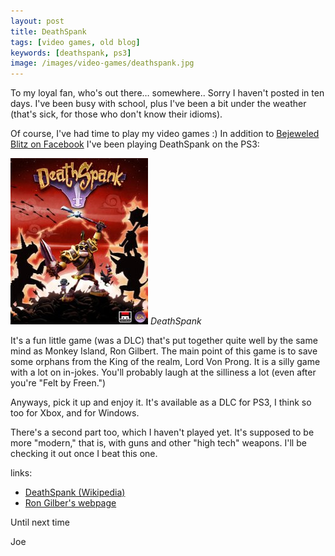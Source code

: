 ```yaml
---
layout: post
title: DeathSpank
tags: [video games, old blog]
keywords: [deathspank, ps3]
image: /images/video-games/deathspank.jpg
---
```


To my loyal fan, who's out there… somewhere.. Sorry I haven't posted in ten days. I've been busy with school, plus I've been a bit under the weather (that's sick, for those who don't know their idioms).

Of course, I've had time to play my video games :) In addition to [Bejeweled Blitz on Facebook](https://hendrixjoseph.github.io/bejeweled-blitz-on-facebook/) I've been playing DeathSpank on the PS3:

![DeathSpank](/images/video-games/deathspank.jpg)
*DeathSpank*

It's a fun little game (was a DLC)  that's put together quite well by the same mind as Monkey Island, Ron Gilbert. The main point of this game is to save some orphans from the King of the realm, Lord Von Prong. It is a silly game with a lot on in-jokes. You'll probably laugh at the silliness a lot (even after you're "Felt by Freen.")

Anyways, pick it up and enjoy it. It's available as a DLC for PS3, I think so too for Xbox, and for Windows.

There's a second part too, which I haven't played yet. It's supposed to be more "modern," that is, with guns and other "high tech" weapons. I'll be checking it out once I beat this one.

links:
* [DeathSpank (Wikipedia)](http://en.wikipedia.org/wiki/DeathSpank)
* [Ron Gilber's webpage](http://grumpygamer.com/main)

Until next time

Joe
